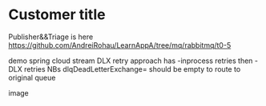 # Customer title
Publisher&&Triage is here https://github.com/AndreiRohau/LearnAppA/tree/mq/rabbitmq/t0-5

demo spring cloud stream DLX retry approach
has
-inprocess retries then
-DLX retries
NBs
dlqDeadLetterExchange= should be empty to route to original queue

image
